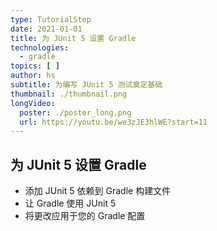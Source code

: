 ```yaml
---
type: TutorialStep
date: 2021-01-01
title: 为 JUnit 5 设置 Gradle
technologies:
  - gradle
topics: [ ]
author: hs
subtitle: 为编写 JUnit 5 测试奠定基础
thumbnail: ./thumbnail.png
longVideo:
  poster: ./poster_long.png
  url: https://youtu.be/we3zJE3hlWE?start=11
---
```


## 为 JUnit 5 设置 Gradle
- 添加 JUnit 5 依赖到 Gradle 构建文件
- 让 Gradle 使用 JUnit 5
- 将更改应用于您的 Gradle 配置
